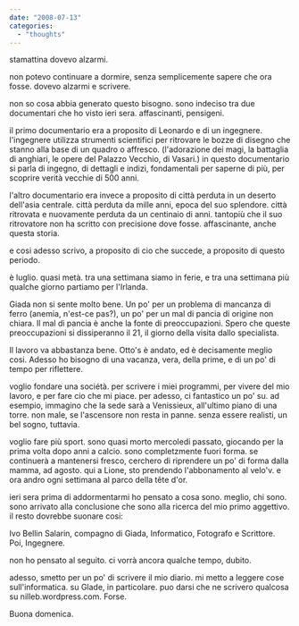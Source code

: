 ```yaml
---
date: "2008-07-13"
categories: 
  - "thoughts"
---
```


stamattina dovevo alzarmi.

non potevo continuare a dormire, senza semplicemente sapere che ora fosse. dovevo alzarmi e scrivere.

non so cosa abbia generato questo bisogno. sono indeciso tra due documentari che ho visto ieri sera. affascinanti, pensigeni.

il primo documentario era a proposito di Leonardo e di un ingegnere. l'ingegnere utilizza strumenti scientifici per ritrovare le bozze di disegno che stanno alla base di un quadro o affresco. (l'adorazione dei magi, la battaglia di anghiari, le opere del Palazzo Vecchio, di Vasari.) in questo documentario si parla di ingegno, di dettagli e indizi, fondamentali per saperne di più, per scoprire verità vecchie di 500 anni.

l'altro documentario era invece a proposito di città perduta in un deserto dell'asia centrale. città perduta da mille anni, epoca del suo splendore. città ritrovata e nuovamente perduta da un centinaio di anni. tantopiù che il suo ritrovatore non ha scritto con precisione dove fosse. affascinante, anche questa storia.

e cosi adesso scrivo, a proposito di cio che succede, a proposito di questo periodo.

è luglio. quasi metà. tra una settimana siamo in ferie, e tra una settimana più qualche giorno partiamo per l'Irlanda.

Giada non si sente molto bene. Un po' per un problema di mancanza di ferro (anemia, n'est-ce pas?), un po' per un mal di pancia di origine non chiara. Il mal di pancia è anche la fonte di preoccupazioni. Spero che queste preoccupazioni si dissiperanno il 21, il giorno della visita dallo specialista.

Il lavoro va abbastanza bene. Otto's è andato, ed è decisamente meglio cosi. Adesso ho bisogno di una vacanza, vera, della prime, e di un po' di tempo per riflettere.

voglio fondare una sociétà. per scrivere i miei programmi, per vivere del mio lavoro, e per fare cio che mi piace. per adesso, ci fantastico un po' su. ad esempio, immagino che la sede sarà a Venissieux, all'ultimo piano di una torre. non male, se l'ascensore non resta in panne. senza essere realisti, un bel sogno, tuttavia.

voglio fare più sport. sono quasi morto mercoledi passato, giocando per la prima volta dopo anni a calcio. sono completzmente fuori forma. se continuerà a mantenersi fresco, cerchero di riprendere un po' di forma dalla mamma, ad agosto. qui a Lione, sto prendendo l'abbonamento al velo'v. e ora andro ogni settimana al parco della tête d'or.

ieri sera prima di addormentarmi ho pensato a cosa sono. meglio, chi sono. sono arrivato alla conclusione che sono alla ricerca del mio primo aggettivo. il resto dovrebbe suonare cosi:

Ivo Bellin Salarin, compagno di Giada, Informatico, Fotografo e Scrittore. Poi, Ingegnere.

non ho pensato al seguito. ci vorrà ancora qualche tempo, dubito.

adesso, smetto per un po' di scrivere il mio diario. mi metto a leggere cose sull'informatica. su Glade, in particolare. puo darsi che ne scrivero qualcosa su nilleb.wordpress.com. Forse.

Buona domenica.

